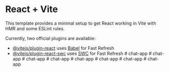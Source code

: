 # React + Vite

This template provides a minimal setup to get React working in Vite with HMR and some ESLint rules.

Currently, two official plugins are available:

- [@vitejs/plugin-react](https://github.com/vitejs/vite-plugin-react/blob/main/packages/plugin-react/README.md) uses [Babel](https://babeljs.io/) for Fast Refresh
- [@vitejs/plugin-react-swc](https://github.com/vitejs/vite-plugin-react-swc) uses [SWC](https://swc.rs/) for Fast Refresh
#   c h a t - a p p  
 #   c h a t - a p p  
 #   c h a t - a p p  
 #   c h a t - a p p  
 #   c h a t - a p p  
 #   c h a t - a p p  
 #   c h a t - a p p  
 #   c h a t - a p p  
 
